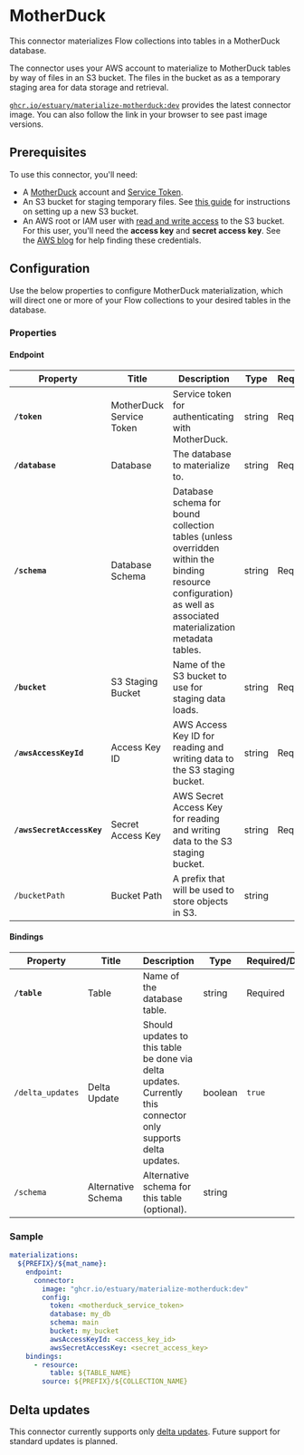 
# MotherDuck

This connector materializes Flow collections into tables in a MotherDuck database.

The connector uses your AWS account to materialize to MotherDuck tables by way of files in an S3
bucket. The files in the bucket as as a temporary staging area for data storage and retrieval.

[`ghcr.io/estuary/materialize-motherduck:dev`](https://ghcr.io/estuary/materialize-motherduck:dev)
provides the latest connector image. You can also follow the link in your browser to see past image
versions.

## Prerequisites

To use this connector, you'll need:

* A [MotherDuck](https://motherduck.com/) account and [Service
  Token](https://motherduck.com/docs/authenticating-to-motherduck#fetching-the-service-token).
* An S3 bucket for staging temporary files. See [this
  guide](https://docs.aws.amazon.com/AmazonS3/latest/userguide/create-bucket-overview.html) for
  instructions on setting up a new S3 bucket.
* An AWS root or IAM user with [read and write
  access](https://docs.aws.amazon.com/IAM/latest/UserGuide/reference_policies_examples_s3_rw-bucket.html)
  to the S3 bucket. For this user, you'll need the **access key** and **secret access key**. See the
  [AWS blog](https://aws.amazon.com/blogs/security/wheres-my-secret-access-key/) for help finding
  these credentials.

## Configuration

Use the below properties to configure MotherDuck materialization, which will direct one or
more of your Flow collections to your desired tables in the database.

### Properties

#### Endpoint

| Property                  | Title                    | Description                                                                                                                                                      | Type   | Required/Default |
|---------------------------|--------------------------|------------------------------------------------------------------------------------------------------------------------------------------------------------------|--------|------------------|
| **`/token`**              | MotherDuck Service Token | Service token for authenticating with MotherDuck.                                                                                                                | string | Required         |
| **`/database`**           | Database                 | The database to materialize to.                                                                                                                                  | string | Required         |
| **`/schema`**             | Database Schema          | Database schema for bound collection tables (unless overridden within the binding resource configuration) as well as associated materialization metadata tables. | string | Required         |
| **`/bucket`**             | S3 Staging Bucket        | Name of the S3 bucket to use for staging data loads.                                                                                                             | string | Required         |
| **`/awsAccessKeyId`**     | Access Key ID            | AWS Access Key ID for reading and writing data to the S3 staging bucket.                                                                                         | string | Required         |
| **`/awsSecretAccessKey`** | Secret Access Key        | AWS Secret Access Key for reading and writing data to the S3 staging bucket.                                                                                     | string | Required         |
| `/bucketPath`             | Bucket Path              | A prefix that will be used to store objects in S3.                                                                                                               | string |                  |

#### Bindings

| Property         | Title              | Description                                                                                                   | Type    | Required/Default |
|------------------|--------------------|---------------------------------------------------------------------------------------------------------------|---------|------------------|
| **`/table`**     | Table              | Name of the database table.                                                                                   | string  | Required         |
| `/delta_updates` | Delta Update       | Should updates to this table be done via delta updates. Currently this connector only supports delta updates. | boolean | `true`           |
| `/schema`        | Alternative Schema | Alternative schema for this table (optional).                                                                 | string  |                  |

### Sample

```yaml
materializations:
  ${PREFIX}/${mat_name}:
    endpoint:
      connector:
        image: "ghcr.io/estuary/materialize-motherduck:dev"
        config:
          token: <motherduck_service_token>
          database: my_db
          schema: main
          bucket: my_bucket
          awsAccessKeyId: <access_key_id>
          awsSecretAccessKey: <secret_access_key>
    bindings:
      - resource:
          table: ${TABLE_NAME}
        source: ${PREFIX}/${COLLECTION_NAME}
```

## Delta updates

This connector currently supports only [delta updates](../../../../concepts/materialization/#delta-updates).
Future support for standard updates is planned.
